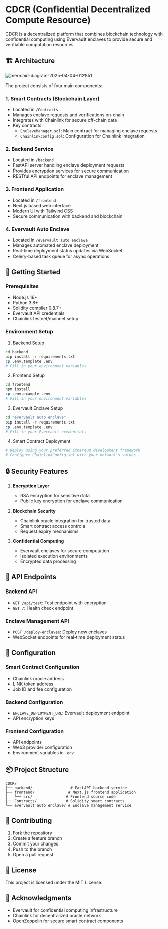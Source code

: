# CDCR (Confidential Decentralized Compute Resource)

CDCR is a decentralized platform that combines blockchain technology with confidential computing using Evervault enclaves to provide secure and verifiable computation resources.

## 🏗️ Architecture
![mermaid-diagram-2025-04-04-012851](https://github.com/user-attachments/assets/bf66af31-cf8e-48d3-bedf-0ec7e08ab0f9)


The project consists of four main components:

### 1. Smart Contracts (Blockchain Layer)
- Located in `/Contracts`
- Manages enclave requests and verifications on-chain
- Integrates with Chainlink for secure off-chain data
- Key contracts:
  - `EnclaveManager.sol`: Main contract for managing enclave requests
  - `ChainlinkConfig.sol`: Configuration for Chainlink integration

### 2. Backend Service
- Located in `/backend`
- FastAPI server handling enclave deployment requests
- Provides encryption services for secure communication
- RESTful API endpoints for enclave management

### 3. Frontend Application
- Located in `/frontend`
- Next.js based web interface
- Modern UI with Tailwind CSS
- Secure communication with backend and blockchain

### 4. Evervault Auto Enclave
- Located in `/evervault auto enclave`
- Manages automated enclave deployment
- Real-time deployment status updates via WebSocket
- Celery-based task queue for async operations

## 🚀 Getting Started

### Prerequisites
- Node.js 16+
- Python 3.8+
- Solidity compiler 0.8.7+
- Evervault API credentials
- Chainlink testnet/mainnet setup

### Environment Setup

1. Backend Setup
```bash
cd backend
pip install -r requirements.txt
cp .env.template .env
# Fill in your environment variables
```

2. Frontend Setup
```bash
cd frontend
npm install
cp .env.example .env
# Fill in your environment variables
```

3. Evervault Enclave Setup
```bash
cd "evervault auto enclave"
pip install -r requirements.txt
cp .env.template .env
# Fill in your Evervault credentials
```

4. Smart Contract Deployment
```bash
# Deploy using your preferred Ethereum development framework
# Configure ChainlinkConfig.sol with your network's values
```

## 🔒 Security Features

1. **Encryption Layer**
   - RSA encryption for sensitive data
   - Public key encryption for enclave communication

2. **Blockchain Security**
   - Chainlink oracle integration for trusted data
   - Smart contract access controls
   - Request expiry mechanisms

3. **Confidential Computing**
   - Evervault enclaves for secure computation
   - Isolated execution environments
   - Encrypted data processing

## 📡 API Endpoints

### Backend API
- `GET /api/test`: Test endpoint with encryption
- `GET /`: Health check endpoint

### Enclave Management API
- `POST /deploy-enclaves`: Deploy new enclaves
- WebSocket endpoints for real-time deployment status

## 🔧 Configuration

### Smart Contract Configuration
- Chainlink oracle address
- LINK token address
- Job ID and fee configuration

### Backend Configuration
- `ENCLAVE_DEPLOYMENT_URL`: Evervault deployment endpoint
- API encryption keys

### Frontend Configuration
- API endpoints
- Web3 provider configuration
- Environment variables in `.env`

## 📦 Project Structure

```
CDCR/
├── backend/                 # FastAPI backend service
├── frontend/               # Next.js frontend application
│   └── src/               # Frontend source code
├── Contracts/             # Solidity smart contracts
└── evervault auto enclave/ # Enclave management service
```

## 🤝 Contributing

1. Fork the repository
2. Create a feature branch
3. Commit your changes
4. Push to the branch
5. Open a pull request

## 📄 License

This project is licensed under the MIT License.

## 🙏 Acknowledgments

- Evervault for confidential computing infrastructure
- Chainlink for decentralized oracle network
- OpenZeppelin for secure smart contract components 
